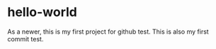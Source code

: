 # hello-world
As a newer, this is my first project for github test.
This is also my first commit test.
